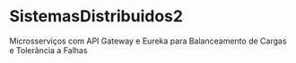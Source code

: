 # SistemasDistribuidos2
Microsserviços com API Gateway e Eureka para Balanceamento de Cargas e Tolerância a Falhas

